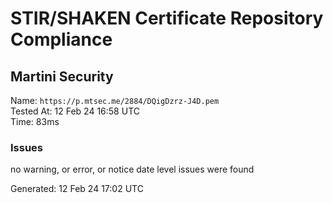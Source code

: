 # STIR/SHAKEN Certificate Repository Compliance

## Martini Security

Name: `https://p.mtsec.me/2884/DQigDzrz-J4D.pem`\
Tested At: 12 Feb 24 16:58 UTC\
Time: 83ms

### Issues

no warning, or error, or notice date level issues were found

Generated: 12 Feb 24 17:02 UTC
